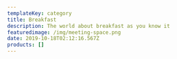 ```yaml
---
templateKey: category
title: Breakfast
description: The world about breakfast as you know it
featuredimage: /img/meeting-space.png
date: 2019-10-18T02:12:16.567Z
products: []
---
```



